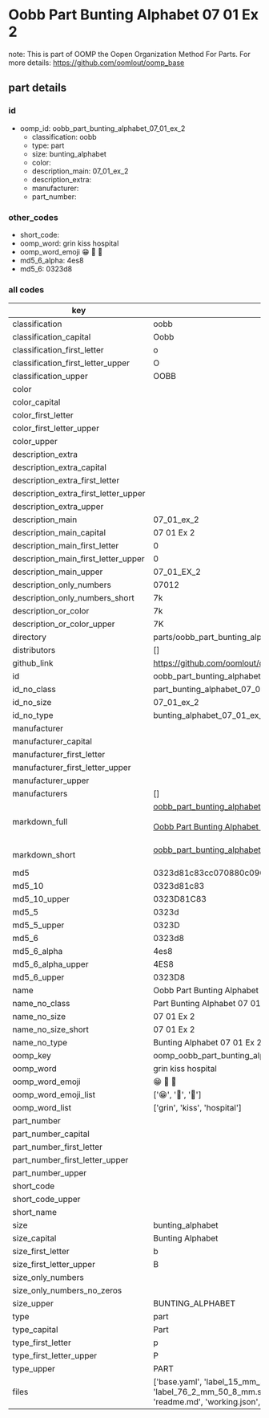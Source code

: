 # Oobb Part Bunting Alphabet 07 01 Ex 2  

note: This is part of OOMP the Oopen Organization Method For Parts. For more details: https://github.com/oomlout/oomp_base

##  part details





### id
* oomp_id: oobb_part_bunting_alphabet_07_01_ex_2
  * classification: oobb
  * type: part
  * size: bunting_alphabet
  * color: 
  * description_main: 07_01_ex_2
  * description_extra: 
  * manufacturer: 
  * part_number: 

### other_codes
* short_code: 
* oomp_word: grin kiss hospital
* oomp_word_emoji :grin: :kiss: :hospital:
* md5_6_alpha: 4es8
* md5_6: 0323d8

### all codes 
| key | value |  
| --- | --- |  
| classification | oobb |  
| classification_capital | Oobb |  
| classification_first_letter | o |  
| classification_first_letter_upper | O |  
| classification_upper | OOBB |  
| color |  |  
| color_capital |  |  
| color_first_letter |  |  
| color_first_letter_upper |  |  
| color_upper |  |  
| description_extra |  |  
| description_extra_capital |  |  
| description_extra_first_letter |  |  
| description_extra_first_letter_upper |  |  
| description_extra_upper |  |  
| description_main | 07_01_ex_2 |  
| description_main_capital | 07 01 Ex 2 |  
| description_main_first_letter | 0 |  
| description_main_first_letter_upper | 0 |  
| description_main_upper | 07_01_EX_2 |  
| description_only_numbers | 07012 |  
| description_only_numbers_short | 7k |  
| description_or_color | 7k |  
| description_or_color_upper | 7K |  
| directory | parts/oobb_part_bunting_alphabet_07_01_ex_2 |  
| distributors | [] |  
| github_link | https://github.com/oomlout/oomlout_oomp_part_src/tree/main/parts/oobb_part_bunting_alphabet_07_01_ex_2/working |  
| id | oobb_part_bunting_alphabet_07_01_ex_2 |  
| id_no_class | part_bunting_alphabet_07_01_ex_2 |  
| id_no_size | 07_01_ex_2 |  
| id_no_type | bunting_alphabet_07_01_ex_2 |  
| manufacturer |  |  
| manufacturer_capital |  |  
| manufacturer_first_letter |  |  
| manufacturer_first_letter_upper |  |  
| manufacturer_upper |  |  
| manufacturers | [] |  
| markdown_full | [oobb_part_bunting_alphabet_07_01_ex_2](https://github.com/oomlout/oomlout_oomp_part_src/tree/main/parts/oobb_part_bunting_alphabet_07_01_ex_2/working)<br>[](https://github.com/oomlout/oomlout_oomp_part_src/tree/main/parts/oobb_part_bunting_alphabet_07_01_ex_2/working)<br>[Oobb Part Bunting Alphabet 07 01 Ex 2](https://github.com/oomlout/oomlout_oomp_part_src/tree/main/parts/oobb_part_bunting_alphabet_07_01_ex_2/working)<br><br> |  
| markdown_short | [oobb_part_bunting_alphabet_07_01_ex_2](https://github.com/oomlout/oomlout_oomp_part_src/tree/main/parts/oobb_part_bunting_alphabet_07_01_ex_2/working)<br><br> |  
| md5 | 0323d81c83cc070880c096a85cd5d96a |  
| md5_10 | 0323d81c83 |  
| md5_10_upper | 0323D81C83 |  
| md5_5 | 0323d |  
| md5_5_upper | 0323D |  
| md5_6 | 0323d8 |  
| md5_6_alpha | 4es8 |  
| md5_6_alpha_upper | 4ES8 |  
| md5_6_upper | 0323D8 |  
| name | Oobb Part Bunting Alphabet 07 01 Ex 2 |  
| name_no_class | Part Bunting Alphabet 07 01 Ex 2 |  
| name_no_size | 07 01 Ex 2 |  
| name_no_size_short | 07 01 Ex 2 |  
| name_no_type | Bunting Alphabet 07 01 Ex 2 |  
| oomp_key | oomp_oobb_part_bunting_alphabet_07_01_ex_2 |  
| oomp_word | grin kiss hospital |  
| oomp_word_emoji | :grin: :kiss: :hospital: |  
| oomp_word_emoji_list | [':grin:', ':kiss:', ':hospital:'] |  
| oomp_word_list | ['grin', 'kiss', 'hospital'] |  
| part_number |  |  
| part_number_capital |  |  
| part_number_first_letter |  |  
| part_number_first_letter_upper |  |  
| part_number_upper |  |  
| short_code |  |  
| short_code_upper |  |  
| short_name |  |  
| size | bunting_alphabet |  
| size_capital | Bunting Alphabet |  
| size_first_letter | b |  
| size_first_letter_upper | B |  
| size_only_numbers |  |  
| size_only_numbers_no_zeros |  |  
| size_upper | BUNTING_ALPHABET |  
| type | part |  
| type_capital | Part |  
| type_first_letter | p |  
| type_first_letter_upper | P |  
| type_upper | PART |  
| files | ['base.yaml', 'label_15_mm_30_mm.pdf', 'label_15_mm_30_mm.svg', 'label_76_2_mm_50_8_mm.pdf', 'label_76_2_mm_50_8_mm.svg', 'label_oomlout_76_2_mm_50_8_mm.pdf', 'label_oomlout_76_2_mm_50_8_mm.svg', 'readme.md', 'working.json', 'working.yaml'] |  
